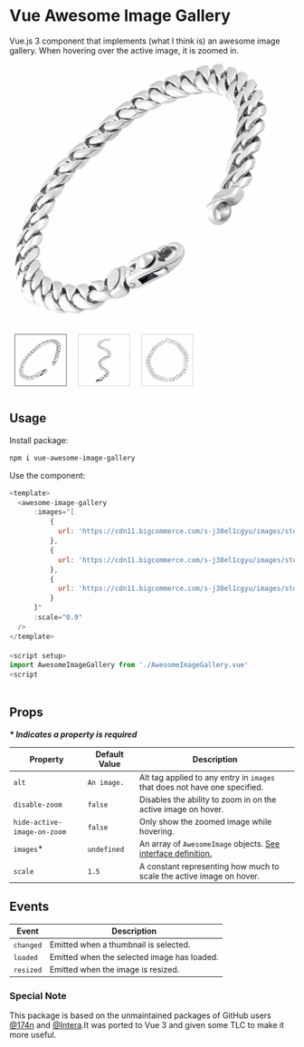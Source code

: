 # Vue Awesome Image Gallery

Vue.js 3 component that implements (what I think is) an awesome image gallery. When hovering over the active image, it is zoomed in.

![Demo](demo.gif)

## Usage
Install package:
```bash
npm i vue-awesome-image-gallery
```

Use the component:
```js
<template>
  <awesome-image-gallery
      :images="[
          {
            url: 'https://cdn11.bigcommerce.com/s-j38el1cgyu/images/stencil/1280x1280/products/7462/24151/B-3793_0__72902.1689395806.png?c=1',
          },
          {
            url: 'https://cdn11.bigcommerce.com/s-j38el1cgyu/images/stencil/1280x1280/products/7462/24152/B-3793_1__50815.1689395808.png?c=1',
          },
          {
            url: 'https://cdn11.bigcommerce.com/s-j38el1cgyu/images/stencil/1280x1280/products/7462/24153/B-3793_2__17221.1689395810.png?c=1',
          }
      ]"
      :scale="0.9"
  />
</template>

<script setup>
import AwesomeImageGallery from './AwesomeImageGallery.vue'
<script
  
```

## Props
***\* Indicates a property is required***

| Property                    | Default Value | Description                                                                                                                                     |
|-----------------------------|--------------|--------------------------------------------------------------------------------------------------------------------------------------------------|
| `alt`                       | `An image.`  | Alt tag applied to any entry in `images` that does not have one specified.                                                                       |
| `disable-zoom`              | `false`      | Disables the ability to zoom in on the active image on hover.                                                                                    |
| `hide-active-image-on-zoom` | `false`      | Only show the zoomed image while hovering.                                                                                                       |
| `images`*                   | `undefined`  | An array of `AwesomeImage` objects. [See interface definition.](https://github.com/Ajility97/vue-awesome-image-gallery/blob/main/src/types.ts)   |
| `scale`                     | `1.5`         | A constant representing how much to scale the active image on hover.                                                                            |

## Events

| Event     | Description                                 |
|-----------|---------------------------------------------|
| `changed` | Emitted when a thumbnail is selected.       |
| `loaded`  | Emitted when the selected image has loaded. |
| `resized` | Emitted when the image is resized.          |


### Special Note
This package is based on the unmaintained packages of GitHub users [@174n](https://github.com/174n) and [@Intera](https://github.com/Intera).It was ported to Vue 3 and given some TLC to make it more useful.
